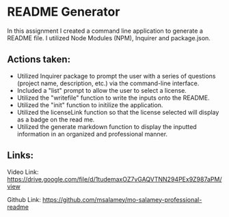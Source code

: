 <h1> README Generator </h1>

In this assignment I created a command line application to generate a README file. I utilized Node Modules (NPM), Inquirer and package.json. 

## Actions taken:
* Utilized Inquirer package to prompt the user with a series of questions (project name, description, etc.) via the command-line interface. 
* Included a "list" prompt to allow the user to select a license. 
* Utilized the "writefile" function to write the inputs onto the README. 
* Utilized the "init" function to initilize the application. 
* Utilized the licenseLink function so that the license selected will display as a badge on the read me. 
* Utilized the generate markdown function to display the inputted information in an organized and professional manner. 
 
## Links: 

Video Link: https://drive.google.com/file/d/1tudemaxOZ7vGAQVTNN294PEx9Z987aPM/view

Github Link: https://github.com/msalamey/mo-salamey-professional-readme

